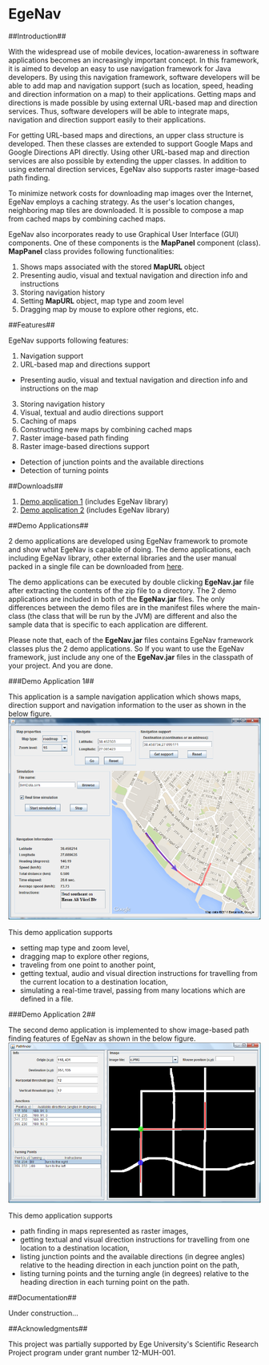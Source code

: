 # EgeNav

##Introduction##

With the widespread use of mobile devices, location-awareness in software applications becomes an increasingly important concept. In this framework, it is aimed to develop an easy to use navigation framework for Java developers. By using this navigation framework, software developers will be able to add map and navigation support (such as location, speed, heading and direction information on a map) to their applications. Getting maps and directions is made possible by using external URL-based map and direction services. Thus, software developers will be able to integrate maps, navigation and direction support easily to their applications.

For getting URL-based maps and directions, an upper class structure is developed. Then these classes are extended to support Google Maps and Google Directions API directly. Using other URL-based map and direction services are also possible by extending the upper classes. In addition to using external direction services, EgeNav also supports raster image-based path finding.

To minimize network costs for downloading map images over the Internet, EgeNav employs a caching strategy. As the user's location changes, neighboring map tiles are downloaded. It is possible to compose a map from cached maps by combining cached maps.

EgeNav also incorporates ready to use Graphical User Interface (GUI) components. One of these components is the **MapPanel** component (class). **MapPanel** class provides following functionalities:

1. Shows maps associated with the stored **MapURL** object
2. Presenting audio, visual and textual navigation and direction info and instructions
3. Storing navigation history
4. Setting **MapURL** object, map type and zoom level
5. Dragging map by mouse to explore other regions, etc.

##Features##

EgeNav supports following features:

1. Navigation support
2. URL-based map and directions support
  * Presenting audio, visual and textual navigation and direction info and instructions on the map
3. Storing navigation history
4. Visual, textual and audio directions support
5. Caching of maps
6. Constructing new maps by combining cached maps
7. Raster image-based path finding
8. Raster image-based directions support
  * Detection of junction points and the available directions
  * Detection of turning points


##Downloads##

1. [Demo application 1](https://drive.google.com/open?id=0B0jxyO3H3yKHX0pDc05yNEZVZjA) (includes EgeNav library)
2. [Demo application 2](https://drive.google.com/open?id=0B0jxyO3H3yKHMEc2UnRVd1lPZlk) (includes EgeNav library)

##Demo Applications##

2 demo applications are developed using EgeNav framework to promote and show what EgeNav is capable of doing. The demo applications, each including EgeNav library, other external libraries and the user manual packed in a single file can be downloaded from [here](https://drive.google.com/drive/folders/0B0jxyO3H3yKHX19GTTJQVEdkbm8).

The demo applications can be executed by double clicking **EgeNav.jar** file after extracting the contents of the zip file to a directory. The 2 demo applications are included in both of the **EgeNav.jar** files. The only differences between the demo files are in the manifest files where the main-class (the class that will be run by the JVM) are different and also the sample data that is specific to each application are different.

Please note that, each of the **EgeNav.jar** files contains EgeNav framework classes plus the 2 demo applications. So If you want to use the EgeNav framework, just include any one of the **EgeNav.jar** files in the classpath of your project. And you are done.

###Demo Application 1##

This application is a sample navigation application which shows maps, direction support and navigation information to the user as shown in the below figure.
![alt tag](/EgeNav/docs/ss/EgeNav_img1.png)

This demo application supports 
* setting map type and zoom level, 
* dragging map to explore other regions, 
* traveling from one point to another point, 
* getting textual, audio and visual direction instructions for travelling from the current location to a destination location, 
* simulating a real-time travel, passing from many locations which are defined in a file.

###Demo Application 2##

The second demo application is implemented to show image-based path finding features of EgeNav as shown in the below figure.
![alt tag](/EgeNav/docs/ss/EgeNav_img2.png)

This demo application supports 
* path finding in maps represented as raster images, 
* getting textual and visual direction instructions for travelling from one location to a destination location, 
* listing junction points and the available directions (in degree angles) relative to the heading direction in each junction point on the path, 
* listing turning points and the turning angle (in degrees) relative to the heading direction in each turning point on the path.

##Documentation##

Under construction...

##Acknowledgments##

This project was partially supported by Ege University's Scientific Research Project program under grant number 12-MUH-001.
